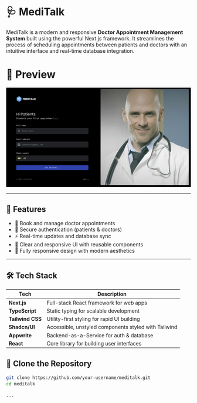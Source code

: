 # 🩺 MediTalk

MediTalk is a modern and responsive **Doctor Appointment Management System** built using the powerful Next.js framework. It streamlines the process of scheduling appointments between patients and doctors with an intuitive interface and real-time database integration.

# 🚀 Preview
![MediTalk Landing Page](./public/medi.png)

---

## 🚀 Features

- 📅 Book and manage doctor appointments
- 🔐 Secure authentication (patients & doctors)
- ⚡ Real-time updates and database sync
- 💬 Clear and responsive UI with reusable components
- 🎨 Fully responsive design with modern aesthetics

---

## 🛠 Tech Stack

| Tech             | Description                                        |
|------------------|----------------------------------------------------|
| **Next.js**      | Full-stack React framework for web apps            |
| **TypeScript**   | Static typing for scalable development             |
| **Tailwind CSS** | Utility-first styling for rapid UI building        |
| **Shadcn/UI**    | Accessible, unstyled components styled with Tailwind |
| **Appwrite**     | Backend-as-a-Service for auth & database           |
| **React**        | Core library for building user interfaces          |


## 🔧 Clone the Repository

```bash
git clone https://github.com/your-username/meditalk.git
cd meditalk

---





